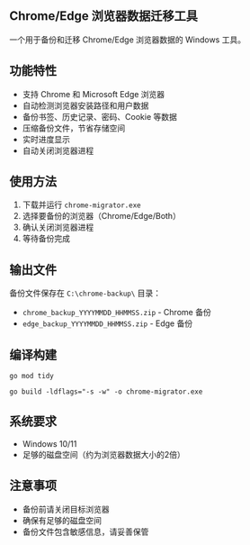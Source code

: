 ## Chrome/Edge 浏览器数据迁移工具

一个用于备份和迁移 Chrome/Edge 浏览器数据的 Windows 工具。

## 功能特性

- 支持 Chrome 和 Microsoft Edge 浏览器
- 自动检测浏览器安装路径和用户数据
- 备份书签、历史记录、密码、Cookie 等数据
- 压缩备份文件，节省存储空间
- 实时进度显示
- 自动关闭浏览器进程

## 使用方法

1. 下载并运行 `chrome-migrator.exe`
2. 选择要备份的浏览器（Chrome/Edge/Both）
3. 确认关闭浏览器进程
4. 等待备份完成

## 输出文件

备份文件保存在 `C:\chrome-backup\` 目录：
- `chrome_backup_YYYYMMDD_HHMMSS.zip` - Chrome 备份
- `edge_backup_YYYYMMDD_HHMMSS.zip` - Edge 备份

## 编译构建
```
go mod tidy
```
```
go build -ldflags="-s -w" -o chrome-migrator.exe
```


## 系统要求

- Windows 10/11
- 足够的磁盘空间（约为浏览器数据大小的2倍）

## 注意事项

- 备份前请关闭目标浏览器
- 确保有足够的磁盘空间
- 备份文件包含敏感信息，请妥善保管
